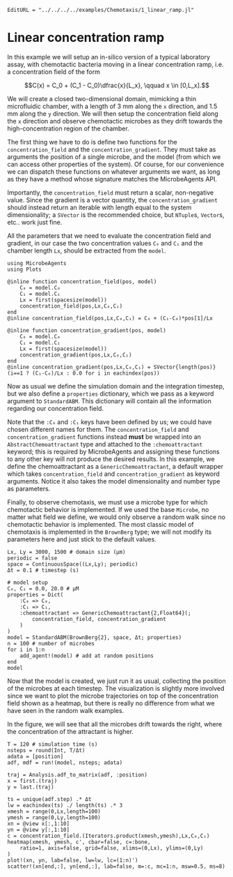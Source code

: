 ```@meta
EditURL = "../../../../examples/Chemotaxis/1_linear_ramp.jl"
```

# Linear concentration ramp

In this example we will setup an in-silico version of a typical laboratory assay,
with chemotactic bacteria moving in a linear concentration ramp, i.e. a concentration
field of the form
```math
C(x) = C_0 + (C_1 - C_0)\dfrac{x}{L_x}, \qquad x \in [0,L_x].
```

We will create a closed two-dimensional domain, mimicking a thin microfluidic chamber,
with a length of 3 mm along the `x` direction, and 1.5 mm along the `y` direction.
We will then setup the concentration field along the `x` direction and observe
chemotactic microbes as they drift towards the high-concentration region of the chamber.

The first thing we have to do is define two functions for the `concentration_field` and the
`concentration_gradient`. They must take as arguments the position of a single microbe,
and the model (from which we can access other properties of the system).
Of course, for our convenience we can dispatch these functions on whatever arguments we want,
as long as they have a method whose signature matches the MicrobeAgents API.

Importantly, the `concentration_field` must return a scalar, non-negative value.
Since the gradient is a vector quantity, the `concentration_gradient` should instead return
an iterable with length equal to the system dimensionality; a `SVector` is the recommended
choice, but `NTuple`s, `Vector`s, etc.. work just fine.

All the parameters that we need to evaluate the concentration field and gradient, in our case
the two concentration values `C₀` and `C₁` and the chamber length `Lx`, should be extracted
from the `model`.

````@example 1_linear_ramp
using MicrobeAgents
using Plots

@inline function concentration_field(pos, model)
    C₀ = model.C₀
    C₁ = model.C₁
    Lx = first(spacesize(model))
    concentration_field(pos,Lx,C₀,C₁)
end
@inline concentration_field(pos,Lx,C₀,C₁) = C₀ + (C₁-C₀)*pos[1]/Lx

@inline function concentration_gradient(pos, model)
    C₀ = model.C₀
    C₁ = model.C₁
    Lx = first(spacesize(model))
    concentration_gradient(pos,Lx,C₀,C₁)
end
@inline concentration_gradient(pos,Lx,C₀,C₁) = SVector{length(pos)}(i==1 ? (C₁-C₀)/Lx : 0.0 for i in eachindex(pos))
````

Now as usual we define the simulation domain and the integration timestep, but we also define
a `properties` dictionary, which we pass as a keyword argument to `StandardABM`.
This dictionary will contain all the information regarding our concentration field.

Note that the `:C₀` and `:C₁` keys have been defined by us; we could have chosen different
names for them.
The `concentration_field` and `concentration_gradient` functions instead **must** be wrapped into an `AbstractChemoattractant` type and attached to the `:chemoattractant` keyword; this is required by MicrobeAgents and assigning these functions to any other key will not produce the desired results.
In this example, we define the chemoattractant as a `GenericChemoattractant`, a default wrapper which takes `concentration_field` and `concentration_gradient` as keyword arguments. Notice it also takes the model dimensionality and number type as parameters.

Finally, to observe chemotaxis, we must use a microbe type for which chemotactic behavior is implemented.
If we used the base `Microbe`, no matter what field we define, we would only observe a random walk
since no chemotactic behavior is implemented.
The most classic model of chemotaxis is implemented in the `BrownBerg` type;
we will not modify its parameters here and just stick to the default values.

````@example 1_linear_ramp
Lx, Ly = 3000, 1500 # domain size (μm)
periodic = false
space = ContinuousSpace((Lx,Ly); periodic)
Δt = 0.1 # timestep (s)

# model setup
C₀, C₁ = 0.0, 20.0 # μM
properties = Dict(
    :C₀ => C₀,
    :C₁ => C₁,
    :chemoattractant => GenericChemoattractant{2,Float64}(;
        concentration_field, concentration_gradient
    )
)
model = StandardABM(BrownBerg{2}, space, Δt; properties)
n = 100 # number of microbes
for i in 1:n
    add_agent!(model) # add at random positions
end
model
````

Now that the model is created, we just run it as usual, collecting the position
of the microbes at each timestep.
The visualization is slightly more involved since we want to plot
the microbe trajectories on top of the concentration field shown as a heatmap,
but there is really no difference from what we have seen in the random walk examples.

In the figure, we will see that all the microbes drift towards the right,
where the concentration of the attractant is higher.

````@example 1_linear_ramp
T = 120 # simulation time (s)
nsteps = round(Int, T/Δt)
adata = [position]
adf, mdf = run!(model, nsteps; adata)

traj = Analysis.adf_to_matrix(adf, :position)
x = first.(traj)
y = last.(traj)

ts = unique(adf.step) .* Δt
lw = eachindex(ts) ./ length(ts) .* 3
xmesh = range(0,Lx,length=100)
ymesh = range(0,Ly,length=100)
xn = @view x[:,1:10]
yn = @view y[:,1:10]
c = concentration_field.(Iterators.product(xmesh,ymesh),Lx,C₀,C₁)
heatmap(xmesh, ymesh, c', cbar=false, c=:bone,
    ratio=1, axis=false, grid=false, xlims=(0,Lx), ylims=(0,Ly)
)
plot!(xn, yn, lab=false, lw=lw, lc=(1:n)')
scatter!(xn[end,:], yn[end,:], lab=false, m=:c, mc=1:n, msw=0.5, ms=8)
````

